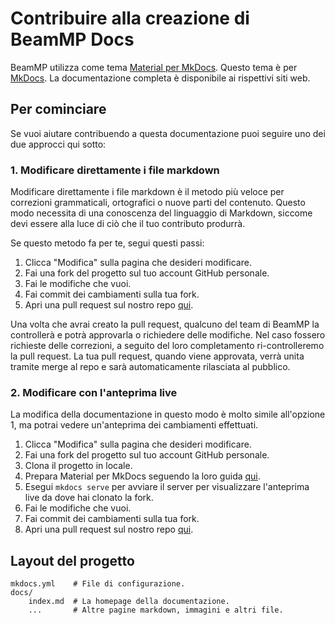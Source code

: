# Contribuire alla creazione di BeamMP Docs

BeamMP utilizza come tema [Material per MkDocs](https://squidfunk.github.io/mkdocs-material). Questo tema è per [MkDocs](https://www.mkdocs.org).
La documentazione completa è disponibile ai rispettivi siti web.

## Per cominciare

Se vuoi aiutare contribuendo a questa documentazione puoi seguire uno dei due approcci qui sotto:

### 1. Modificare direttamente i file markdown

Modificare direttamente i file markdown è il metodo più veloce per correzioni grammaticali, ortografici o nuove parti del contenuto.
Questo modo necessita di una conoscenza del linguaggio di Markdown, siccome devi essere alla luce di ciò che il tuo contributo produrrà.

Se questo metodo fa per te, segui questi passi:

1. Clicca "Modifica" sulla pagina che desideri modificare.
2. Fai una fork del progetto sul tuo account GitHub personale.
3. Fai le modifiche che vuoi.
4. Fai commit dei cambiamenti sulla tua fork.
5. Apri una pull request sul nostro repo [qui](https://github.com/BeamMP/Docs).

Una volta che avrai creato la pull request, qualcuno del team di BeamMP la controllerà e potrà approvarla o richiedere delle modifiche.
Nel caso fossero richieste delle correzioni, a seguito del loro completamento ri-controlleremo la pull request.
La tua pull request, quando viene approvata, verrà unita tramite merge al repo e sarà automaticamente rilasciata al pubblico.

### 2. Modificare con l'anteprima live

La modifica della documentazione in questo modo è molto simile all'opzione 1, ma potrai vedere un'anteprima dei cambiamenti effettuati.

1. Clicca "Modifica" sulla pagina che desideri modificare.
2. Fai una fork del progetto sul tuo account GitHub personale.
3. Clona il progetto in locale.
4. Prepara Material per MkDocs seguendo la loro guida [qui](https://squidfunk.github.io/mkdocs-material/getting-started/).
5. Esegui `mkdocs serve` per avviare il server per visualizzare l'anteprima live da dove hai clonato la fork.
6. Fai le modifiche che vuoi.
7. Fai commit dei cambiamenti sulla tua fork.
8. Apri una pull request sul nostro repo [qui](https://github.com/BeamMP/Docs).


## Layout del progetto

	mkdocs.yml    # File di configurazione.
	docs/
		index.md  # La homepage della documentazione.
		...       # Altre pagine markdown, immagini e altri file.
